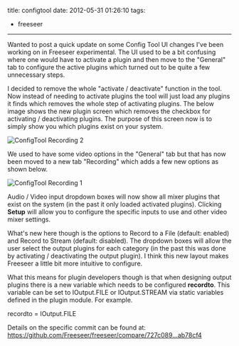 title: configtool
date: 2012-05-31 01:26:10
tags:
- freeseer
---
Wanted to post a quick update on some Config Tool UI changes I've been working on in Freeseer experimental. The UI used to be a bit confusing where one would have to activate a plugin and then move to the "General" tab to configure the active plugins which turned out to be quite a few unnecessary steps.

I decided to remove the whole "activate / deactivate" function in the tool. Now instead of needing to activate plugins the tool will just load any plugins it finds which removes the whole step of activating plugins. The below image shows the new plugin screen which removes the checkbox for activating / deactivating plugins. The purpose of this screen now is to simply show you which plugins exist on your system.

![ConfigTool Recording 2](configtool_recording2.png)

We used to have some video options in the "General" tab but that has now been moved to a new tab "Recording" which adds a few new options as shown below.

![ConfigTool Recording 1](configtool_recording.png)

Audio / Video input dropdown boxes will now show all mixer plugins that exist on the system (in the past it only loaded activated plugins). Clicking <strong>Setup</strong> will allow you to configure the specific inputs to use and other video mixer settings.

What's new here though is the options to Record to a File (default: enabled) and Record to Stream (default: disabled). The dropdown boxes will allow the user select the output plugins for each category (in the past this was done by activating / deactivating the output plugin). I think this new layout makes Freeseer a little bit more intuitive to configure.

What this means for plugin developers though is that when designing output plugins there is a new variable which needs to be configured <strong>recordto</strong>. This variable can be set to IOutput.FILE or IOutput.STREAM via static variables defined in the plugin module. For example.

recordto = IOutput.FILE

Details on the specific commit can be found at:
<https://github.com/Freeseer/freeseer/compare/727c089...ab78cf4>
